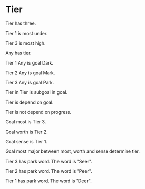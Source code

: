 # Tier

Tier has three.

Tier 1 is most under.

Tier 3 is most high.

Any has tier.

Tier 1 Any is goal Dark.

Tier 2 Any is goal Mark.

Tier 3 Any is goal Park.

Tier in Tier is subgoal in goal.

Tier is depend on goal.

Tier is not depend on progress.

Goal most is Tier 3.

Goal worth is Tier 2.

Goal sense is Tier 1.

Goal most major between most, worth and sense determine tier.

Tier 3 has park word.
The word is "Seer".

Tier 2 has park word.
The word is "Peer".

Tier 1 has park word.
The word is "Deer".